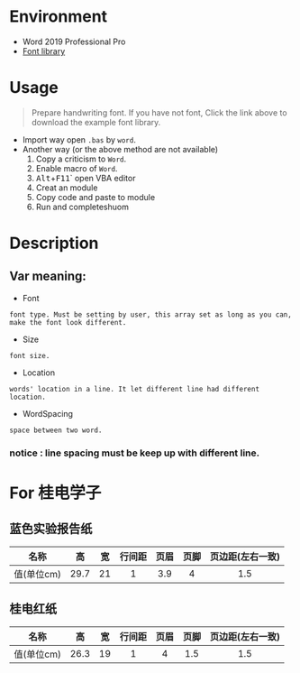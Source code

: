 # Environment
- Word 2019 Professional Pro
- [Font library](http://pjg2020.com/save/font.zip)

# Usage
> Prepare handwriting font. If you have not font, Click the link above to download the example font library.
- Import way
    open `.bas` by `word`.
- Another way (or the above method are not available)
    1. Copy a criticism to `Word`.
    2. Enable macro of `Word`.
    3. <kbd>Alt</kbd>+<kbd>F11</kbd>` open VBA editor
    4. Creat an module
    5. Copy code and paste to module
    6. Run and completeshuom 


# Description
## Var meaning:
- Font
```
font type. Must be setting by user, this array set as long as you can, make the font look different.
```
- Size
```
font size.
```
- Location
```
words' location in a line. It let different line had different location.
```
- WordSpacing 
```
space between two word.
```
### notice : line spacing must be keep up with different line.

# For 桂电学子
## 蓝色实验报告纸 

|名称|高|宽|行间距|页眉|页脚|页边距(左右一致)|   
|:----:|:----:|:----:|:----:|:----:|:----:|:----:|  
|值(单位cm)|29.7|21|1|3.9|4|1.5|  

## 桂电红纸

|名称|高|宽|行间距|页眉|页脚|页边距(左右一致)|   
|:----:|:----:|:----:|:----:|:----:|:----:|:----:|  
|值(单位cm)|26.3|19|1|4|1.5|1.5|  


